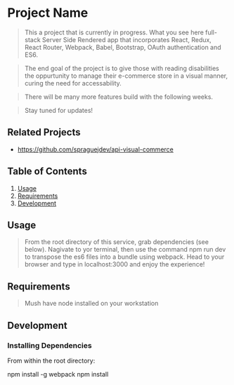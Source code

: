 # Project Name

> This a project that is currently in progress. What you see here full-stack Server Side Rendered app that incorporates React, Redux, React Router, Webpack, Babel, Bootstrap, OAuth authentication and ES6.

> The end goal of the project is to give those with reading disabilities the oppurtunity to manage their e-commerce store in a visual manner, curing the need for accessability.

> There will be many more features build with the following weeks.

> Stay tuned for updates!

## Related Projects

- https://github.com/spraguejdev/api-visual-commerce

## Table of Contents

1. [Usage](#Usage)
1. [Requirements](#requirements)
1. [Development](#development)

## Usage

> From the root directory of this service, grab dependencies (see below). Nagivate to yor terminal, then use the command npm run dev to transpose the es6 files into a bundle using webpack. Head to your browser and type in localhost:3000 and enjoy the experience!

## Requirements

> Mush have node installed on your workstation

## Development

### Installing Dependencies

From within the root directory:

npm install -g webpack
npm install

